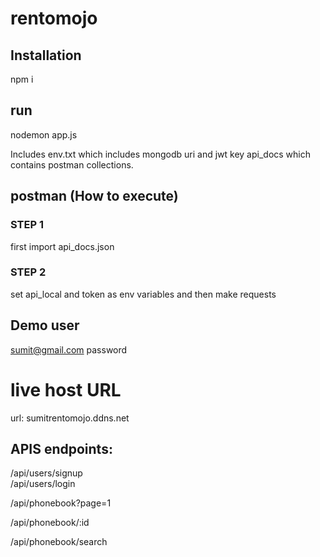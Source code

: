 # rentomojo

## Installation
npm i

## run
nodemon app.js

Includes env.txt which includes mongodb uri and jwt key 
api_docs which contains postman collections.

## postman (How to execute)

### STEP 1
first import api_docs.json

### STEP 2
set api_local and token as env variables and then make requests

## Demo user
sumit@gmail.com
password


# live host URL
url: sumitrentomojo.ddns.net

##  APIS endpoints:
/api/users/signup  
/api/users/login

/api/phonebook?page=1

/api/phonebook/:id

/api/phonebook/search
